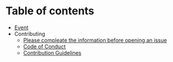 # Table of contents

* [Event](README.md)
* Contributing
  * [Please compleate the information before opening an issue](contributing/please-compleate-the-information-before-opening-an-issue.md)
  * [Code of Conduct](contributing/code-of-conduct.md)
  * [Contribution Guidelines](contributing/contribution-guidelines.md)

